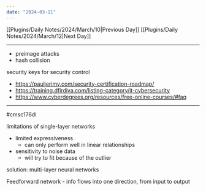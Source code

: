 ```yaml
---
date: "2024-03-11"
---
```


[[Plugins/Daily Notes/2024/March/10|Previous Day]] [[Plugins/Daily Notes/2024/March/12|Next Day]]

---

-  preimage attacks
-  hash collision

security keys for security control
- https://pauljerimy.com/security-certification-roadmap/
- https://training.dfirdiva.com/listing-category/it-cybersecurity
- https://www.cyberdegrees.org/resources/free-online-courses/#faq


---

#cmsc176dl

limitations of single-layer networks

- limited expressiveness
	- can only perform well in linear relationships
- sensitivity to noise data
	- will try to fit because of the outlier

solution: multi-layer neural networks

Feedforward network - info flows into one direction, from input to output
